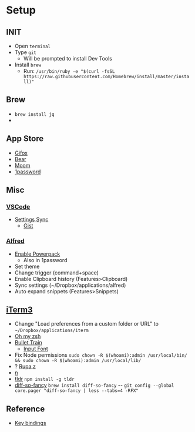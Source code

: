 # Setup

## INIT
- Open `terminal`
- Type `git`
  - Will be prompted to install Dev Tools
- Install `brew`
  - Run: `/usr/bin/ruby -e "$(curl -fsSL https://raw.githubusercontent.com/Homebrew/install/master/install)"`

## Brew
- `brew install jq`
- 

## App Store
- [Gifox](https://itunes.apple.com/us/app/gifox/id1082624744?mt=12)
- [Bear](https://apps.apple.com/us/app/bear/id1091189122?mt=12)
- [Moom](https://itunes.apple.com/us/app/moom/id419330170?mt=12)
- [1password](https://apps.apple.com/us/app/1password-7-password-manager/id1333542190?mt=12)

## Misc

### [VSCode](https://code.visualstudio.com)
- [Settings Sync](https://marketplace.visualstudio.com/items?itemName=Shan.code-settings-sync)
  - [Gist](https://gist.github.com/iowillhoit/ebaef5af7dde795fea6ef6651deadc51)

### [Alfred](https://www.alfredapp.com/)
- [Enable Powerpack](https://mail.google.com/mail/u/1/#search/alfred/155282ff4b7a1391)
  - Also in 1password
- Set theme
- Change trigger (command+space)
- Enable Clipboard history (Features>Clipboard)
- Sync settings (~/Dropbox/applications/alfred)
- Auto expand snippets (Features>Snippets)

## [iTerm3](https://www.iterm2.com/version3.html)
- Change "Load preferences from a custom folder or URL" to `~/Dropbox/applications/iterm`
- [Oh my zsh](https://github.com/robbyrussell/oh-my-zsh)
- [Bullet Train](https://github.com/caiogondim/bullet-train-oh-my-zsh-theme)
    + [Input Font](http://input.fontbureau.com/preview/?size=14&language=javascript&theme=solarized-dark&family=InputMono&width=400&weight=400&line-height=1.2&a=0&g=0&i=serifs_round&l=serifs_round&zero=0&asterisk=0&braces=straight&preset=default&customize=please)
- Fix Node permissions `sudo chown -R $(whoami):admin /usr/local/bin/ && sudo chown -R $(whoami):admin /usr/local/lib/`
- ? [Rupa z](https://github.com/rupa/z)
- [n](https://github.com/tj/n)
- [tldr](https://github.com/tldr-pages/tldr) `npm install -g tldr`
- [diff-so-fancy](https://github.com/so-fancy/diff-so-fancy) `brew install diff-so-fancy` -- `git config --global core.pager "diff-so-fancy | less --tabs=4 -RFX"`

## Reference
- [Key bindings](https://gist.github.com/iowillhoit/9298628129039d5e0038)
